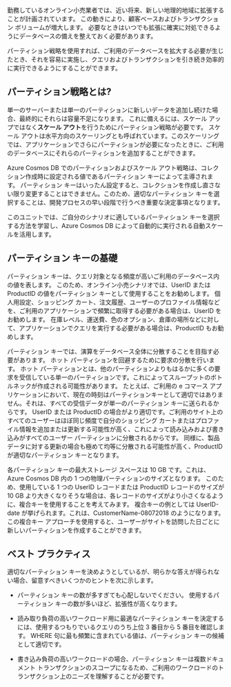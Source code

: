 勤務しているオンライン小売業者では、近い将来、新しい地理的地域に拡張することが計画されています。 この動きにより、顧客ベースおよびトランザクション ボリュームが増大します。 必要なときはいつでも拡張に確実に対処できるようにデータベースの備えを整えておく必要があります。

パーティション戦略を使用すれば、ご利用のデータベースを拡大する必要が生じたとき、それを容易に実施し、クエリおよびトランザクションを引き続き効率的に実行できるようにすることができます。

## <a name="what-is-a-partition-strategy"></a>パーティション戦略とは?

単一のサーバーまたは単一のパーティションに新しいデータを追加し続けた場合、最終的にそれらは容量不足になります。 これに備えるには、スケール アップではなく**スケール アウト**を行うためにパーティション戦略が必要です。 スケール アウトは水平方向のスケーリングとも呼ばれています。このスケーリングでは、アプリケーションでさらにパーティションが必要になったときに、ご利用のデータベースにそれらのパーティションを追加することができます。

Azure Cosmos DB でのパーティションおよびスケール アウト戦略は、コレクション作成時に設定される値であるパーティション キーによって主導されます。 パーティション キーはいったん設定すると、コレクションを作成し直さない限り変更することはできません。このため、適切なパーティション キーを選択することは、開発プロセスの早い段階で行うべき重要な決定事項となります。  

このユニットでは、ご自分のシナリオに適しているパーティション キーを選択する方法を学習し、Azure Cosmos DB によって自動的に実行される自動スケールを活用します。

## <a name="partition-key-basics"></a>パーティション キーの基礎

パーティション キーは、クエリ対象となる頻度が高いご利用のデータベース内の値を表します。 このため、オンライン小売シナリオでは、UserID または ProductID の値をパーティション キーとして使用することをお勧めします。 個人用設定、ショッピング カート、注文履歴、ユーザーのプロファイル情報などを、ご利用のアプリケーションで頻繁に取得する必要がある場合は、UserID をお勧めします。 在庫レベル、運送費、色のオプション、倉庫の場所などに対して、アプリケーションでクエリを実行する必要がある場合は、ProductID もお勧めします。

パーティション キーでは、演算をデータベース全体に分散することを目指す必要があります。 ホット パーティションを回避するために要求の分散を行います。 ホット パーティションとは、他のパーティションよりもはるかに多くの要求を受信している単一のパーティションです。これによってスループットのボトルネックが作成される可能性があります。 たとえば、ご利用の e コマース アプリケーションにおいて、現在の時刻はパーティションキーとして適切ではありません。それは、すべての受信データが単一のパーティション キーに送られるからです。 UserID または ProductID の場合がより適切です。ご利用のサイト上のすべてのユーザーはほぼ同じ頻度で自分のショッピング カートまたはプロファイル情報を追加または更新する可能性が高く、これによって読み込みおよび書き込みがすべてのユーザー パーティションに分散されるからです。 同様に、製品データに対する更新の場合も極めて均等に分散される可能性が高く、ProductID が適切なパーティション キーとなります。

各パーティション キーの最大ストレージ スペースは 10 GB です。これは、Azure Cosmos DB 内の 1 つの物理パーティションのサイズとなります。 このため、使用している 1 つの UserID レコードまたは ProductID レコードのサイズが 10 GB より大きくなりそうな場合は、各レコードのサイズがより小さくなるように、複合キーを使用することを考えてみます。 複合キーの例としては UserID-date が挙げられます。これは、CustomerName-08072018 のようになります。 この複合キー アプローチを使用すると、ユーザーがサイトを訪問した日ごとに新しいパーティションを作成することができます。

## <a name="best-practices"></a>ベスト プラクティス

適切なパーティション キーを決めようとしているが、明らかな答えが得られない場合、留意すべきいくつかのヒントを次に示します。

* パーティション キーの数が多すぎても心配しないでください。 使用するパーティション キーの数が多いほど、拡張性が高くなります。

* 読み取り負荷の高いワークロード用に最適なパーティション キーを決定するには、使用するつもりでいるクエリのうち上位 3 番目から 5 番目を確認します。 WHERE 句に最も頻繁に含まれている値は、パーティション キーの候補として適切です。

* 書き込み負荷の高いワークロードの場合、パーティション キーは複数ドキュメント トランザクションのスコープになるため、ご利用のワークロードのトランザクション上のニーズを理解することが必要です。
